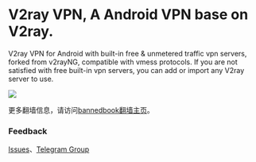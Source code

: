 # V2ray VPN, A Android VPN base on V2ray.

V2ray VPN for Android with built-in free & unmetered traffic vpn servers, forked from v2rayNG, compatible with vmess protocols. If you are not satisfied with free built-in vpn servers, you can add or import any V2ray server to use.

<p><a href="https://play.google.com/store/apps/details?id=free.v2ray.proxy.VPN"><img src="https://camo.githubusercontent.com/bdaf711a93d64d0bb5e5abfc346a8b84ea47f164/68747470733a2f2f706c61792e676f6f676c652e636f6d2f696e746c2f656e5f75732f6261646765732f696d616765732f67656e657269632f656e2d706c61792d62616467652e706e67" style="max-width:100%"></a>
</p>

更多翻墙信息，请访问[bannedbook翻墙主页](https://github.com/bannedbook/fanqiang/wiki)。

### Feedback
<a target="_blank" href="https://github.com/bannedbook/v2ray.vpn/issues">Issues</a>、<a target="_blank" href="https://t.me/fqchat">Telegram Group</a>
